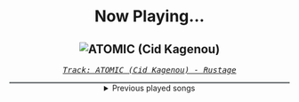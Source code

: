 <div align="center"> 
<h1>Now Playing...</h1>

![ATOMIC (Cid Kagenou)](https://i.scdn.co/image/ab67616d00001e024e89cb92133f2906d70c10d9)
--
_<samp><a href="https://open.spotify.com/track/3y87XLBZrdLHnOgzSb0Xan">Track: ATOMIC (Cid Kagenou) - Rustage</a></samp>_

<div style="border: 1px #4B5054 solid"></div>
<details>
  <summary>
    Previous played songs
  </summary>
  <table>
    <thead>
      <tr>
        <th>
          Artist
        </th>
        <th>
          Song
        </th>
        <th>
          Link
        </th>
      </tr>
    </thead>
    <tbody>
      <tr><td>Rustage</td><td>ATOMIC (Cid Kagenou)</td><td><a href="https://open.spotify.com/track/3y87XLBZrdLHnOgzSb0Xan">https://open.spotify.com/track/3y87XLBZrdLHnOgzSb0Xan</a></td></tr><tr><td>Rustage</td><td>ATOMIC (Cid Kagenou)</td><td><a href="https://open.spotify.com/track/3y87XLBZrdLHnOgzSb0Xan">https://open.spotify.com/track/3y87XLBZrdLHnOgzSb0Xan</a></td></tr><tr><td>Rustage</td><td>ATOMIC (Cid Kagenou)</td><td><a href="https://open.spotify.com/track/3y87XLBZrdLHnOgzSb0Xan">https://open.spotify.com/track/3y87XLBZrdLHnOgzSb0Xan</a></td></tr><tr><td>Rustage</td><td>ATOMIC (Cid Kagenou)</td><td><a href="https://open.spotify.com/track/3y87XLBZrdLHnOgzSb0Xan">https://open.spotify.com/track/3y87XLBZrdLHnOgzSb0Xan</a></td></tr><tr><td>Rustage</td><td>ATOMIC (Cid Kagenou)</td><td><a href="https://open.spotify.com/track/3y87XLBZrdLHnOgzSb0Xan">https://open.spotify.com/track/3y87XLBZrdLHnOgzSb0Xan</a></td></tr><tr><td>Rustage</td><td>ATOMIC (Cid Kagenou)</td><td><a href="https://open.spotify.com/track/3y87XLBZrdLHnOgzSb0Xan">https://open.spotify.com/track/3y87XLBZrdLHnOgzSb0Xan</a></td></tr><tr><td>Rustage</td><td>ATOMIC (Cid Kagenou)</td><td><a href="https://open.spotify.com/track/3y87XLBZrdLHnOgzSb0Xan">https://open.spotify.com/track/3y87XLBZrdLHnOgzSb0Xan</a></td></tr><tr><td>Rustage</td><td>ATOMIC (Cid Kagenou)</td><td><a href="https://open.spotify.com/track/3y87XLBZrdLHnOgzSb0Xan">https://open.spotify.com/track/3y87XLBZrdLHnOgzSb0Xan</a></td></tr><tr><td>Rustage</td><td>ATOMIC (Cid Kagenou)</td><td><a href="https://open.spotify.com/track/3y87XLBZrdLHnOgzSb0Xan">https://open.spotify.com/track/3y87XLBZrdLHnOgzSb0Xan</a></td></tr><tr><td>Rustage</td><td>ATOMIC (Cid Kagenou)</td><td><a href="https://open.spotify.com/track/3y87XLBZrdLHnOgzSb0Xan">https://open.spotify.com/track/3y87XLBZrdLHnOgzSb0Xan</a></td></tr><tr><td>Rustage</td><td>ATOMIC (Cid Kagenou)</td><td><a href="https://open.spotify.com/track/3y87XLBZrdLHnOgzSb0Xan">https://open.spotify.com/track/3y87XLBZrdLHnOgzSb0Xan</a></td></tr><tr><td>Rustage</td><td>ATOMIC (Cid Kagenou)</td><td><a href="https://open.spotify.com/track/3y87XLBZrdLHnOgzSb0Xan">https://open.spotify.com/track/3y87XLBZrdLHnOgzSb0Xan</a></td></tr><tr><td>Rustage</td><td>ATOMIC (Cid Kagenou)</td><td><a href="https://open.spotify.com/track/3y87XLBZrdLHnOgzSb0Xan">https://open.spotify.com/track/3y87XLBZrdLHnOgzSb0Xan</a></td></tr><tr><td>Rustage</td><td>ATOMIC (Cid Kagenou)</td><td><a href="https://open.spotify.com/track/3y87XLBZrdLHnOgzSb0Xan">https://open.spotify.com/track/3y87XLBZrdLHnOgzSb0Xan</a></td></tr><tr><td>Rustage</td><td>ATOMIC (Cid Kagenou)</td><td><a href="https://open.spotify.com/track/3y87XLBZrdLHnOgzSb0Xan">https://open.spotify.com/track/3y87XLBZrdLHnOgzSb0Xan</a></td></tr><tr><td>Orbit Culture</td><td>Death Above Life</td><td><a href="https://open.spotify.com/track/4UAEU0YaHW4o6Dh5irv9Dv">https://open.spotify.com/track/4UAEU0YaHW4o6Dh5irv9Dv</a></td></tr><tr><td>Orbit Culture</td><td>The Tales of War</td><td><a href="https://open.spotify.com/track/1hOOJBNK0fuRIyEytMkx07">https://open.spotify.com/track/1hOOJBNK0fuRIyEytMkx07</a></td></tr><tr><td>Orbit Culture</td><td>Death Above Life</td><td><a href="https://open.spotify.com/track/4UAEU0YaHW4o6Dh5irv9Dv">https://open.spotify.com/track/4UAEU0YaHW4o6Dh5irv9Dv</a></td></tr><tr><td>Orbit Culture</td><td>The Tales of War</td><td><a href="https://open.spotify.com/track/1hOOJBNK0fuRIyEytMkx07">https://open.spotify.com/track/1hOOJBNK0fuRIyEytMkx07</a></td></tr><tr><td>Orbit Culture</td><td>Death Above Life</td><td><a href="https://open.spotify.com/track/4UAEU0YaHW4o6Dh5irv9Dv">https://open.spotify.com/track/4UAEU0YaHW4o6Dh5irv9Dv</a></td></tr>
    </tbody>
  </table>
</details>

</div>

